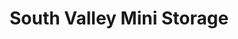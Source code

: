 ---
title: "South Valley Mini Storage"
url: /talent/south-valley-mini-storage/
shop: storage rental
---